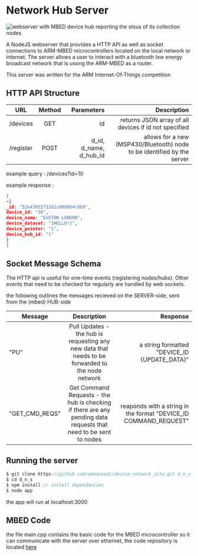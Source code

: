 # Network Hub Server

![webserver with MBED device hub reporting the stsus of its collection nodes](http://imgur.com/ASw7cDp.png "MBED and server")

A NodeJS webserver that provides a HTTP API as well as socket connections to ARM-MBED microcontrollers located on the local network or internet. The server allows a user to interact with a bluetooth low energy broadcast network that is usong the ARM-MBED as a router.

This server was written for the ARM Internet-Of-Things competition

## HTTP API Structure


| URL          |Method          | Parameters | Description     
| ------------- |:-------------:|---------:|----------:|
| /devices| GET         | id  | returns JSON array of all devices if id not specified |
|/register| POST| d_id, d_name, d_hub_id| allows for a new (MSP430/Bluetooth) node to be identified by the server

example query : /devices?id=10

example response : 

```json
[
-{
_id: "52e43052712d1c0000b4cdb9",
device_id: "30",
device_name: "EUSTON LONDON",
device_dataset: "{HELLO!}",
device_pointer: "1",
device_hub_id: "1"
}
]
```

## Socket Message Schema

The HTTP api is useful for one-time events (registering nodes/hubs). Other events that need to be checked for regularly are handled by web sockets. 

the following outlines the messages recieved on the SERVER-side, sent from the (mbed) HUB-side

| Message          |Description          | Response |
| ------------- |:-------------:|---------:|
| "PU"| Pull Updates - the hub is requesting any new data that needs to be forwarded to the node network        | a string formatted "DEVICE_ID {UPDATE_DATA}"  | returns JSON array of all devices if id not specified |
|"GET_CMD_REQS"| Get Command Requests - the hub is checking if there are any pending data requests that need to be sent to nodes| reaponds with a string in the format "DEVICE_ID COMMAND_REQUEST"

## Running the server

```javascript
$ git clone https://github.com/ammanvedi/device_network_site.git d_n_s
$ cd d_n_s
$ npm install // install dependancies 
$ node app
```

the app will run at localhost:3000

## MBED Code

the file main.cpp contains the basic code for the MBED microcontroller so it can communicate with the server over ethernet, the code repository is located [here](https://mbed.org/users/ammanvedi/code/IOT_Sockets/)







